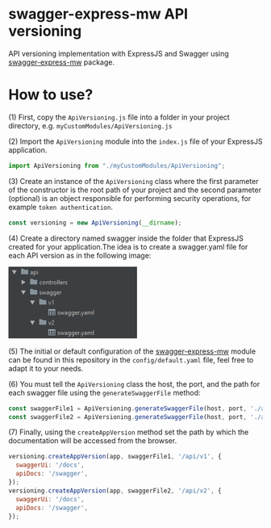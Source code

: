 # swagger-express-mw API versioning
API versioning implementation with ExpressJS and Swagger using [swagger-express-mw](https://www.npmjs.com/package/swagger-express-mw) package.

# How to use?
(1) First, copy the `ApiVersioning.js` file into a folder in your project directory, e.g. `myCustomModules/ApiVersioning.js`

(2) Import the `ApiVersioning` module into the `index.js` file of your ExpressJS application.

```javascript
import ApiVersioning from "./myCustomModules/ApiVersioning";
```

(3) Create an instance of the `ApiVersioning` class where the first parameter of the constructor is the root path of your project and the second parameter (optional) is an object responsible for performing security operations, for example `token authentication`.

```javascript
const versioning = new ApiVersioning(__dirname);
```

(4) Create a directory named swagger inside the folder that ExpressJS created for your application.The idea is to create a swagger.yaml file for each API version as in the following image:

![Preview image](img/img-1.PNG)

(5) The initial or default configuration of the [swagger-express-mw](https://www.npmjs.com/package/swagger-express-mw) module can be found in this repository in the `config/default.yaml` file, feel free to adapt it to your needs. 

(6) You must tell the `ApiVersioning` class the host, the port, and the path for each swagger file using the `generateSwaggerFile` method:

```javascript
const swaggerFile1 = ApiVersioning.generateSwaggerFile(host, port, './api/swagger/v1/swagger.yaml');
const swaggerFile2 = ApiVersioning.generateSwaggerFile(host, port, './api/swagger/v2/swagger.yaml');
```

(7) Finally, using the `createAppVersion` method set the path by which the documentation will be accessed from the browser.
```javascript
versioning.createAppVersion(app, swaggerFile1, '/api/v1', {
  swaggerUi: '/docs',
  apiDocs: '/swagger',
});
versioning.createAppVersion(app, swaggerFile2, '/api/v2', {
  swaggerUi: '/docs',
  apiDocs: '/swagger',
});
```